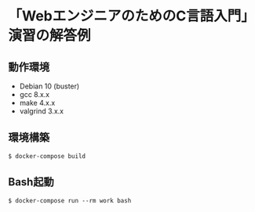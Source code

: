 # 「WebエンジニアのためのC言語入門」演習の解答例

## 動作環境

- Debian 10 (buster)
- gcc 8.x.x
- make 4.x.x
- valgrind 3.x.x

## 環境構築

```
$ docker-compose build
```

## Bash起動

```
$ docker-compose run --rm work bash
```
